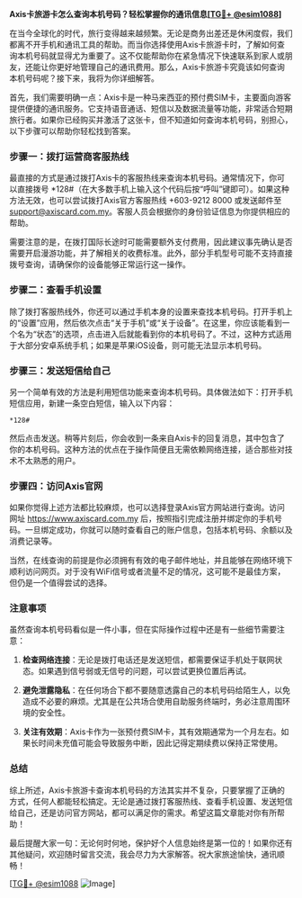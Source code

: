 **Axis卡旅游卡怎么查询本机号码？轻松掌握你的通讯信息[[TG💪+ @esim1088](https://t.me/s/esim1088)]**

在当今全球化的时代，旅行变得越来越频繁。无论是商务出差还是休闲度假，我们都离不开手机和通讯工具的帮助。而当你选择使用Axis卡旅游卡时，了解如何查询本机号码就显得尤为重要了。这不仅能帮助你在紧急情况下快速联系到家人或朋友，还能让你更好地管理自己的通讯费用。那么，Axis卡旅游卡究竟该如何查询本机号码呢？接下来，我将为你详细解答。

首先，我们需要明确一点：Axis卡是一种马来西亚的预付费SIM卡，主要面向游客提供便捷的通讯服务。它支持语音通话、短信以及数据流量等功能，非常适合短期旅行者。如果你已经购买并激活了这张卡，但不知道如何查询本机号码，别担心，以下步骤可以帮助你轻松找到答案。

### 步骤一：拨打运营商客服热线

最直接的方式是通过拨打Axis卡的客服热线来查询本机号码。通常情况下，你可以直接拨号 *128#（在大多数手机上输入这个代码后按“呼叫”键即可）。如果这种方法无效，也可以尝试拨打Axis官方客服热线 +603-9212 8000 或发送邮件至 support@axiscard.com.my。客服人员会根据你的身份验证信息为你提供相应的帮助。

需要注意的是，在拨打国际长途时可能需要额外支付费用，因此建议事先确认是否需要开启漫游功能，并了解相关的收费标准。此外，部分手机型号可能不支持直接拨号查询，请确保你的设备能够正常运行这一操作。

### 步骤二：查看手机设置

除了拨打客服热线外，你还可以通过手机本身的设置来查找本机号码。打开手机上的“设置”应用，然后依次点击“关于手机”或“关于设备”。在这里，你应该能看到一个名为“状态”的选项，点击进入后就能看到你的本机号码了。不过，这种方式适用于大部分安卓系统手机；如果是苹果iOS设备，则可能无法显示本机号码。

### 步骤三：发送短信给自己

另一个简单有效的方法是利用短信功能来查询本机号码。具体做法如下：打开手机短信应用，新建一条空白短信，输入以下内容：

```
*128#
```

然后点击发送。稍等片刻后，你会收到一条来自Axis卡的回复消息，其中包含了你的本机号码。这种方法的优点在于操作简便且无需依赖网络连接，适合那些对技术不太熟悉的用户。

### 步骤四：访问Axis官网

如果你觉得上述方法都比较麻烦，也可以选择登录Axis官方网站进行查询。访问网址 https://www.axiscard.com.my 后，按照指引完成注册并绑定你的手机号码。一旦绑定成功，你就可以随时查看自己的账户信息，包括本机号码、余额以及消费记录等。

当然，在线查询的前提是你必须拥有有效的电子邮件地址，并且能够在网络环境下顺利访问网页。对于没有WiFi信号或者流量不足的情况，这可能不是最佳方案，但仍是一个值得尝试的选择。

### 注意事项

虽然查询本机号码看似是一件小事，但在实际操作过程中还是有一些细节需要注意：

1. **检查网络连接**：无论是拨打电话还是发送短信，都需要保证手机处于联网状态。如果遇到信号弱或无信号的问题，可以尝试更换位置后再试。
   
2. **避免泄露隐私**：在任何场合下都不要随意透露自己的本机号码给陌生人，以免造成不必要的麻烦。尤其是在公共场合使用自助服务终端时，务必注意周围环境的安全性。

3. **关注有效期**：Axis卡作为一张预付费SIM卡，其有效期通常为一个月左右。如果长时间未充值可能会导致服务中断，因此记得定期续费以保持正常使用。

### 总结

综上所述，Axis卡旅游卡查询本机号码的方法其实并不复杂，只要掌握了正确的方式，任何人都能轻松搞定。无论是通过拨打客服热线、查看手机设置、发送短信给自己，还是访问官方网站，都可以满足你的需求。希望这篇文章能对你有所帮助！

最后提醒大家一句：无论何时何地，保护好个人信息始终是第一位的！如果你还有其他疑问，欢迎随时留言交流，我会尽力为大家解答。祝大家旅途愉快，通讯顺畅！

[[TG💪+ @esim1088](https://t.me/s/esim1088) ![Image](https://i.postimg.cc/4NQfJmqS/Snipaste-2025-05-13-00-14-12.png)]